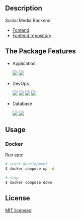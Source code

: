 ## Description

Social Media Backend

- [Fontend](#)
- [Fontend repository](https://github.com/HoangBaoPhuc369/Facebook_Clone_Frontend)

## The Package Features

- Application

  ![](https://img.shields.io/badge/-Nest-000?style=for-the-badge&logo=NestJs&logoColor=E0234E)
  ![](https://img.shields.io/badge/-TypeScript-2F74C0?style=for-the-badge&logo=TypeScript&logoColor=fff)

- DevOps

  ![](https://img.shields.io/badge/-Docker-2496ED?style=for-the-badge&logo=Docker&logoColor=fff)
  ![](https://img.shields.io/badge/-ESLint-4B32C3?style=for-the-badge&logo=ESLint&logoColor=fff)
  ![](https://img.shields.io/badge/-Prettier-1A2B34?style=for-the-badge&logo=Prettier&logoColor=fff)
  ![](https://img.shields.io/badge/-Jest-C21325?style=for-the-badge&logo=Jest&logoColor=fff)

- Database

  ![](https://img.shields.io/badge/-MongoDB-fff?style=for-the-badge&logo=MongoDB&logoColor=001E2B)
  ![](https://img.shields.io/badge/-Redis-E74C3C?style=for-the-badge&logo=Redis&logoColor=fff)

## Usage

### Docker

Run app:

```bash
# start development
$ docker compose up -d

# stop
$ docker compose down
```

## License

[MIT licensed](https://github.com/MinhLuan-GD/social-media-backend/blob/main/LICENSE)
